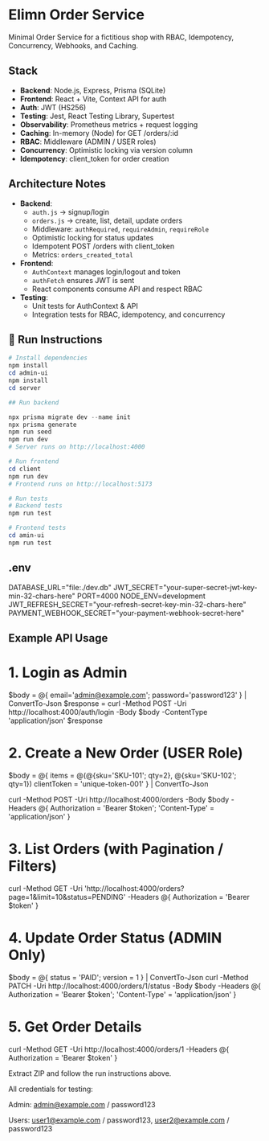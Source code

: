 # Elimn Order Service

Minimal Order Service for a fictitious shop with RBAC, Idempotency, Concurrency, Webhooks, and Caching.

##  Stack

- **Backend**: Node.js, Express, Prisma (SQLite)
- **Frontend**: React + Vite, Context API for auth
- **Auth**: JWT (HS256)
- **Testing**: Jest, React Testing Library, Supertest
- **Observability**: Prometheus metrics + request logging
- **Caching**: In-memory (Node) for GET /orders/:id
- **RBAC**: Middleware (ADMIN / USER roles)
- **Concurrency**: Optimistic locking via version column
- **Idempotency**: client_token for order creation

##  Architecture Notes

- **Backend**:
  - `auth.js` → signup/login
  - `orders.js` → create, list, detail, update orders
  - Middleware: `authRequired`, `requireAdmin`, `requireRole`
  - Optimistic locking for status updates
  - Idempotent POST /orders with client_token
  - Metrics: `orders_created_total`
- **Frontend**:
  - `AuthContext` manages login/logout and token
  - `authFetch` ensures JWT is sent
  - React components consume API and respect RBAC
- **Testing**:
  - Unit tests for AuthContext & API
  - Integration tests for RBAC, idempotency, and concurrency

## 🚀 Run Instructions

```powershell
# Install dependencies
npm install
cd admin-ui
npm install
cd server

## Run backend

npx prisma migrate dev --name init
npx prisma generate
npm run seed
npm run dev
# Server runs on http://localhost:4000

# Run frontend
cd client
npm run dev
# Frontend runs on http://localhost:5173

# Run tests
# Backend tests
npm run test

# Frontend tests
cd amin-ui
npm run test
```

## .env

DATABASE_URL="file:./dev.db"
JWT_SECRET="your-super-secret-jwt-key-min-32-chars-here"
PORT=4000
NODE_ENV=development
JWT_REFRESH_SECRET="your-refresh-secret-key-min-32-chars-here"
PAYMENT_WEBHOOK_SECRET="your-payment-webhook-secret-here"

## Example API Usage

# 1. Login as Admin

$body = @{ email='admin@example.com'; password='password123' } | ConvertTo-Json
$response = curl -Method POST -Uri http://localhost:4000/auth/login -Body $body -ContentType 'application/json'
$response

# 2. Create a New Order (USER Role)

$body = @{
items = @(@{sku='SKU-101'; qty=2}, @{sku='SKU-102'; qty=1})
clientToken = 'unique-token-001'
} | ConvertTo-Json

curl -Method POST -Uri http://localhost:4000/orders -Body $body -Headers @{ Authorization = 'Bearer $token'; 'Content-Type' = 'application/json' }

# 3. List Orders (with Pagination / Filters)

curl -Method GET -Uri 'http://localhost:4000/orders?page=1&limit=10&status=PENDING' -Headers @{ Authorization = 'Bearer $token' }

# 4. Update Order Status (ADMIN Only)

$body = @{ status = 'PAID'; version = 1 } | ConvertTo-Json
curl -Method PATCH -Uri http://localhost:4000/orders/1/status -Body $body -Headers @{ Authorization = 'Bearer $token'; 'Content-Type' = 'application/json' }

# 5. Get Order Details

curl -Method GET -Uri http://localhost:4000/orders/1 -Headers @{ Authorization = 'Bearer $token' }


Extract ZIP and follow the run instructions above.


All credentials for testing:

Admin: admin@example.com / password123

Users: user1@example.com / password123, user2@example.com / password123
